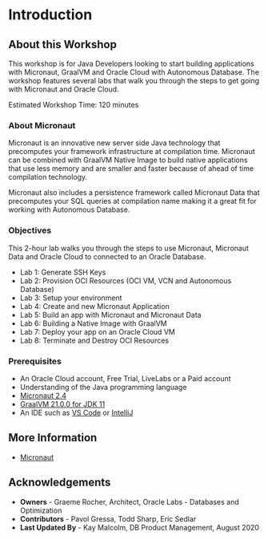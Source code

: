 # Introduction

## About this Workshop
This workshop is for Java Developers looking to start building applications with Micronaut, GraalVM and Oracle Cloud with Autonomous Database. The workshop features several labs that walk you through the
steps to get going with Micronaut and Oracle Cloud.

Estimated Workshop Time: 120 minutes

### About Micronaut
Micronaut is an innovative new server side Java technology that precomputes your framework infrastructure at compilation time. Micronaut can be combined with GraalVM Native Image to build native applications that use less memory and are smaller and faster because of ahead of time compilation technology.

Micronaut also includes a persistence framework called Micronaut Data that precomputes your SQL queries at compilation name making it a great fit for working with Autonomous Database.

  <!-- [Video](youtube:zNKxJjkq0Pw) -->

### Objectives

This 2-hour lab walks you through the steps to use Micronaut, Micronaut Data
and Oracle Cloud to connected to an Oracle Database.

- Lab 1: Generate SSH Keys
- Lab 2: Provision OCI Resources (OCI VM, VCN and Autonomous Database)
- Lab 3: Setup your environment
- Lab 4: Create and new Micronaut Application
- Lab 5: Build an app with Micronaut and Micronaut Data
- Lab 6: Building a Native Image with GraalVM
- Lab 7: Deploy your app on an Oracle Cloud VM
- Lab 8: Terminate and Destroy OCI Resources

### Prerequisites
- An Oracle Cloud account, Free Trial, LiveLabs or a Paid account
- Understanding of the Java programming language
- [Micronaut 2.4](https://micronaut.io/download.html) 
- [GraalVM 21.0.0 for JDK 11](https://www.graalvm.org/docs/getting-started-with-graalvm/) 
- An IDE such as [VS Code](https://code.visualstudio.com/) or [IntelliJ](https://www.jetbrains.com/idea/download/#section=mac)

## More Information
- [Micronaut](https://micronaut.io/)

## Acknowledgements
- **Owners** - Graeme Rocher, Architect, Oracle Labs - Databases and Optimization
- **Contributors** - Pavol Gressa, Todd Sharp, Eric Sedlar
- **Last Updated By** - Kay Malcolm, DB Product Management, August 2020
